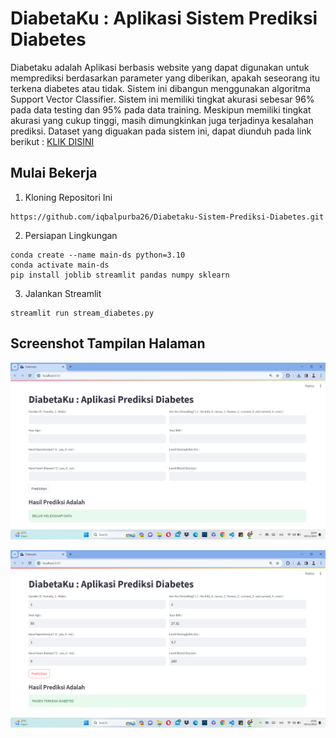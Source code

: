 # DiabetaKu : Aplikasi Sistem Prediksi Diabetes

Diabetaku adalah Aplikasi berbasis website yang dapat digunakan untuk memprediksi berdasarkan parameter yang diberikan, apakah seseorang itu terkena diabetes atau tidak. Sistem ini dibangun menggunakan algoritma Support Vector Classifier. Sistem ini memiliki tingkat akurasi sebesar 96% pada data testing dan 95% pada data training. Meskipun memiliki tingkat akurasi yang cukup tinggi, masih dimungkinkan juga terjadinya kesalahan prediksi. Dataset yang diguakan pada sistem ini, dapat diunduh pada link berikut : [KLIK DISINI](https://www.kaggle.com/datasets/iammustafatz/diabetes-prediction-dataset/data)

## Mulai Bekerja

1. Kloning Repositori Ini

```
https://github.com/iqbalpurba26/Diabetaku-Sistem-Prediksi-Diabetes.git
```

2. Persiapan Lingkungan

```
conda create --name main-ds python=3.10
conda activate main-ds
pip install joblib streamlit pandas numpy sklearn
```

3. Jalankan Streamlit

```
streamlit run stream_diabetes.py
```

## Screenshot Tampilan Halaman

![Sebelum Mengisi Informasi](screenshot/before.png)

![Setelah Mengisi Informasi](screenshot/after.png)
